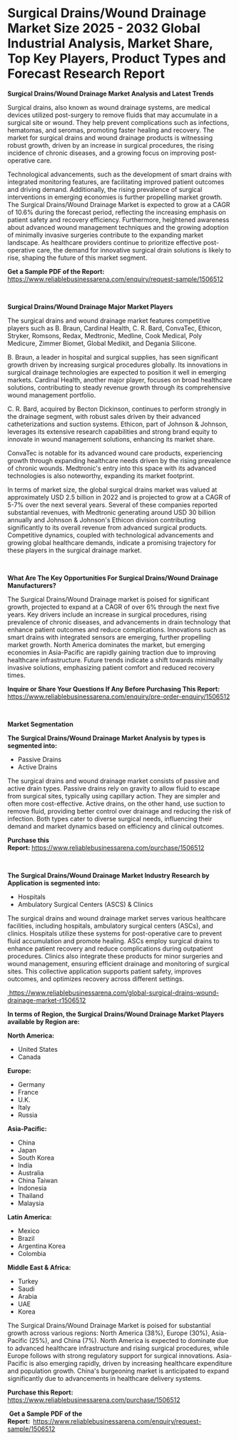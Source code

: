 <p><h1>Surgical Drains/Wound Drainage Market Size 2025 - 2032 Global Industrial Analysis, Market Share, Top Key Players, Product Types and Forecast Research Report</h1></p><p><strong>Surgical Drains/Wound Drainage Market Analysis and Latest Trends</strong></p>
<p><p>Surgical drains, also known as wound drainage systems, are medical devices utilized post-surgery to remove fluids that may accumulate in a surgical site or wound. They help prevent complications such as infections, hematomas, and seromas, promoting faster healing and recovery. The market for surgical drains and wound drainage products is witnessing robust growth, driven by an increase in surgical procedures, the rising incidence of chronic diseases, and a growing focus on improving post-operative care.</p><p>Technological advancements, such as the development of smart drains with integrated monitoring features, are facilitating improved patient outcomes and driving demand. Additionally, the rising prevalence of surgical interventions in emerging economies is further propelling market growth. The Surgical Drains/Wound Drainage Market is expected to grow at a CAGR of 10.6% during the forecast period, reflecting the increasing emphasis on patient safety and recovery efficiency. Furthermore, heightened awareness about advanced wound management techniques and the growing adoption of minimally invasive surgeries contribute to the expanding market landscape. As healthcare providers continue to prioritize effective post-operative care, the demand for innovative surgical drain solutions is likely to rise, shaping the future of this market segment.</p></p>
<p><strong>Get a Sample PDF of the Report:&nbsp;</strong> <a href="https://www.reliablebusinessarena.com/enquiry/request-sample/1506512?utm_campaign=2187&utm_medium=2&utm_source=Github&utm_content=ia&utm_term=14042025&utm_id=surgical-drainswound-drainage">https://www.reliablebusinessarena.com/enquiry/request-sample/1506512</a></p>
<p>&nbsp;</p>
<p><strong>Surgical Drains/Wound Drainage Major Market Players</strong></p>
<p><p>The surgical drains and wound drainage market features competitive players such as B. Braun, Cardinal Health, C. R. Bard, ConvaTec, Ethicon, Stryker, Romsons, Redax, Medtronic, Medline, Cook Medical, Poly Medicure, Zimmer Biomet, Global Medikit, and Degania Silicone. </p><p>B. Braun, a leader in hospital and surgical supplies, has seen significant growth driven by increasing surgical procedures globally. Its innovations in surgical drainage technologies are expected to position it well in emerging markets. Cardinal Health, another major player, focuses on broad healthcare solutions, contributing to steady revenue growth through its comprehensive wound management portfolio.</p><p>C. R. Bard, acquired by Becton Dickinson, continues to perform strongly in the drainage segment, with robust sales driven by their advanced catheterizations and suction systems. Ethicon, part of Johnson & Johnson, leverages its extensive research capabilities and strong brand equity to innovate in wound management solutions, enhancing its market share.</p><p>ConvaTec is notable for its advanced wound care products, experiencing growth through expanding healthcare needs driven by the rising prevalence of chronic wounds. Medtronic's entry into this space with its advanced technologies is also noteworthy, expanding its market footprint.</p><p>In terms of market size, the global surgical drains market was valued at approximately USD 2.5 billion in 2022 and is projected to grow at a CAGR of 5-7% over the next several years. Several of these companies reported substantial revenues, with Medtronic generating around USD 30 billion annually and Johnson & Johnson's Ethicon division contributing significantly to its overall revenue from advanced surgical products. Competitive dynamics, coupled with technological advancements and growing global healthcare demands, indicate a promising trajectory for these players in the surgical drainage market.</p></p>
<p>&nbsp;</p>
<p><strong>What Are The Key Opportunities For Surgical Drains/Wound Drainage Manufacturers?</strong></p>
<p><p>The Surgical Drains/Wound Drainage market is poised for significant growth, projected to expand at a CAGR of over 6% through the next five years. Key drivers include an increase in surgical procedures, rising prevalence of chronic diseases, and advancements in drain technology that enhance patient outcomes and reduce complications. Innovations such as smart drains with integrated sensors are emerging, further propelling market growth. North America dominates the market, but emerging economies in Asia-Pacific are rapidly gaining traction due to improving healthcare infrastructure. Future trends indicate a shift towards minimally invasive solutions, emphasizing patient comfort and reduced recovery times.</p></p>
<p><strong>Inquire or Share Your Questions If Any Before Purchasing This Report:</strong> <a href="https://www.reliablebusinessarena.com/enquiry/pre-order-enquiry/1506512?utm_campaign=2187&utm_medium=2&utm_source=Github&utm_content=ia&utm_term=14042025&utm_id=surgical-drainswound-drainage">https://www.reliablebusinessarena.com/enquiry/pre-order-enquiry/1506512</a></p>
<p>&nbsp;</p>
<p><strong>Market Segmentation</strong></p>
<p><strong>The Surgical Drains/Wound Drainage Market Analysis by types is segmented into:</strong></p>
<p><ul><li>Passive Drains</li><li>Active Drains</li></ul></p>
<p><p>The surgical drains and wound drainage market consists of passive and active drain types. Passive drains rely on gravity to allow fluid to escape from surgical sites, typically using capillary action. They are simpler and often more cost-effective. Active drains, on the other hand, use suction to remove fluid, providing better control over drainage and reducing the risk of infection. Both types cater to diverse surgical needs, influencing their demand and market dynamics based on efficiency and clinical outcomes.</p></p>
<p><strong>Purchase this Report:&nbsp;</strong><a href="https://www.reliablebusinessarena.com/purchase/1506512?utm_campaign=2187&utm_medium=2&utm_source=Github&utm_content=ia&utm_term=14042025&utm_id=surgical-drainswound-drainage">https://www.reliablebusinessarena.com/purchase/1506512</a></p>
<p>&nbsp;</p>
<p><strong>The Surgical Drains/Wound Drainage Market Industry Research by Application is segmented into:</strong></p>
<p><ul><li>Hospitals</li><li>Ambulatory Surgical Centers (ASCS) & Clinics</li></ul></p>
<p><p>The surgical drains and wound drainage market serves various healthcare facilities, including hospitals, ambulatory surgical centers (ASCs), and clinics. Hospitals utilize these systems for post-operative care to prevent fluid accumulation and promote healing. ASCs employ surgical drains to enhance patient recovery and reduce complications during outpatient procedures. Clinics also integrate these products for minor surgeries and wound management, ensuring efficient drainage and monitoring of surgical sites. This collective application supports patient safety, improves outcomes, and optimizes recovery across different settings.</p></p>
<p><a href="https://www.reliablebusinessarena.com/global-surgical-drains-wound-drainage-market-r1506512?utm_campaign=2187&utm_medium=2&utm_source=Github&utm_content=ia&utm_term=14042025&utm_id=surgical-drainswound-drainage">&nbsp;https://www.reliablebusinessarena.com/global-surgical-drains-wound-drainage-market-r1506512</a></p>
<p><strong>In terms of Region, the Surgical Drains/Wound Drainage Market Players available by Region are:</strong></p>
<p>
    <p> <strong> North America: </strong>
        <ul>
            <li>United States</li>
            <li>Canada</li>
        </ul>
        </p> 
    <p> <strong> Europe: </strong>
        <ul>
            <li>Germany</li>
            <li>France</li>
            <li>U.K.</li>
            <li>Italy</li>
            <li>Russia</li>
        </ul>
        </p> 
    <p> <strong> Asia-Pacific: </strong>
        <ul>
            <li>China</li>
            <li>Japan</li>
            <li>South Korea</li>
            <li>India</li>
            <li>Australia</li>
            <li>China Taiwan</li>
            <li>Indonesia</li>
            <li>Thailand</li>
            <li>Malaysia</li>
        </ul>
        </p> 
    <p> <strong> Latin America: </strong>
        <ul>
            <li>Mexico</li>
            <li>Brazil</li>
            <li>Argentina Korea</li>
            <li>Colombia</li>
        </ul>
        </p> 
    <p> <strong> Middle East & Africa: </strong>
        <ul>
            <li>Turkey</li>
            <li>Saudi</li>
            <li>Arabia</li>
            <li>UAE</li>
            <li>Korea</li>
        </ul>
    </p>
    </p>
<p><p>The Surgical Drains/Wound Drainage Market is poised for substantial growth across various regions: North America (38%), Europe (30%), Asia-Pacific (25%), and China (7%). North America is expected to dominate due to advanced healthcare infrastructure and rising surgical procedures, while Europe follows with strong regulatory support for surgical innovations. Asia-Pacific is also emerging rapidly, driven by increasing healthcare expenditure and population growth. China's burgeoning market is anticipated to expand significantly due to advancements in healthcare delivery systems.</p></p>
<p><strong>Purchase this Report: </strong><a href="https://www.reliablebusinessarena.com/purchase/1506512?utm_campaign=2187&utm_medium=2&utm_source=Github&utm_content=ia&utm_term=14042025&utm_id=surgical-drainswound-drainage">https://www.reliablebusinessarena.com/purchase/1506512</a></p>
<p>&nbsp;<strong>Get a Sample PDF of the Report:&nbsp;&nbsp;</strong><a href="https://www.reliablebusinessarena.com/enquiry/request-sample/1506512?utm_campaign=2187&utm_medium=2&utm_source=Github&utm_content=ia&utm_term=14042025&utm_id=surgical-drainswound-drainage">https://www.reliablebusinessarena.com/enquiry/request-sample/1506512</a></p>
<p><strong></strong></p>
<p><p></p><p></p><p></p></p>